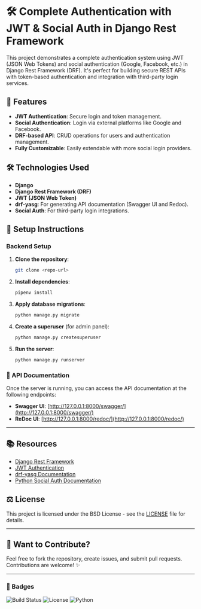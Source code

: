 # 🛠 Complete Authentication with JWT & Social Auth in Django Rest Framework

This project demonstrates a complete authentication system using JWT (JSON Web Tokens) and social authentication (Google, Facebook, etc.) in Django Rest Framework (DRF). It's perfect for building secure REST APIs with token-based authentication and integration with third-party login services.

## 🚀 Features
- **JWT Authentication**: Secure login and token management.
- **Social Authentication**: Login via external platforms like Google and Facebook.
- **DRF-based API**: CRUD operations for users and authentication management.
- **Fully Customizable**: Easily extendable with more social login providers.

## 🛠 Technologies Used
- **Django**
- **Django Rest Framework (DRF)**
- **JWT (JSON Web Token)**
- **drf-yasg**: For generating API documentation (Swagger UI and Redoc).
- **Social Auth**: For third-party login integrations.

## 🏁 Setup Instructions

### Backend Setup
1. **Clone the repository**:
    ```bash
    git clone <repo-url>
    ```
2. **Install dependencies**:
    ```bash
    pipenv install
    ```
3. **Apply database migrations**:
    ```bash
    python manage.py migrate
    ```
4. **Create a superuser** (for admin panel):
    ```bash
    python manage.py createsuperuser
    ```
5. **Run the server**:
    ```bash
    python manage.py runserver
    ```

### 📝 API Documentation
Once the server is running, you can access the API documentation at the following endpoints:

- **Swagger UI**: [http://127.0.0.1:8000/swagger/](http://127.0.0.1:8000/swagger/)
- **ReDoc UI**: [http://127.0.0.1:8000/redoc/](http://127.0.0.1:8000/redoc/)

---

## 📚 Resources
- [Django Rest Framework](https://www.django-rest-framework.org/)
- [JWT Authentication](https://jwt.io/introduction/)
- [drf-yasg Documentation](https://drf-yasg.readthedocs.io/en/stable/)
- [Python Social Auth Documentation](https://python-social-auth.readthedocs.io/en/latest/)

## ⚖️ License
This project is licensed under the BSD License - see the [LICENSE](LICENSE) file for details.

---

## 🎯 Want to Contribute?
Feel free to fork the repository, create issues, and submit pull requests. Contributions are welcome! ✨

---

### 🔧 Badges

![Build Status](https://img.shields.io/badge/build-passing-brightgreen)
![License](https://img.shields.io/badge/license-BSD-blue)
![Python](https://img.shields.io/badge/python-3.8%2B-blue)
